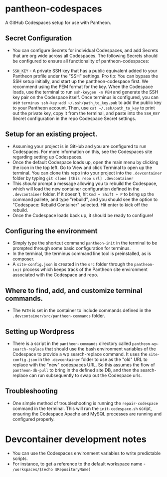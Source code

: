 # pantheon-codespaces
A GitHub Codespaces setup for use with Pantheon.

## Secret Configuration
- You can configure Secrets for individual Codespaces, and add Secrets that are org wide across all Codespaces. The following Secrets should be configured to ensure all functionality of pantheon-codespaces:

* `SSH_KEY` - A private SSH key that has a public equivalent added to your Pantheon profile under the "SSH" settings. Pro tip: You can bypass the SSH setup initially, and start up the pantheon-codespace first. We recommend using the PEM format for the key. When the Codespace loads, use the terminal to run `ssh-keygen -m PEM` and generate the SSH key pair on the Codespace itself. Once terminus is configured, you can use `terminus ssh-key:add ~/.ssh/path_to_key.pub` to add the public key to your Pantheon account. Then, use `cat ~/.ssh/path_to_key` to print out the private key, copy it from the terminal, and paste into the `SSH_KEY` Secret configuration in the repo Codespace Secret settings.

## Setup for an existing project.
- Assuming your project is in GitHub and you are configured to run Codespaces. For more information on this, see the Codespaces site regarding setting up Codespaces.
- Once the default Codespace loads up, open the main menu by clicking the icon in the top left. Go to View and click Terminal to open up the terminal. You can clone this repo into your project into the `.devcontainer` folder by typing `git clone [this repo url] .devcontainer`
- This *should* prompt a message allowing you to rebuild the Codespace, which will load the new container configuration defined in the `.devcontainer` folder. If it doesn't, hit `Cmd + Shift + P` to bring up the command pallete, and type "rebuild", and you should see the option to "Codespace: Rebuild Container" selected. Hit enter to kick off the rebuild.
- Once the Codespace loads back up, it should be ready to configure!

## Configuring the environment
- Simply type the shortcut command `pantheon-init` in the terminal to be prompted through some basic configuration for terminus.
- In the terminal, the terminus command line tool is preinstalled, as is composer.
- A `site-config.json` is created in the `src` folder through the `pantheon-init` process which keeps track of the Pantheon site environment associated with the Codespace and repo.

## Where to find, add, and customize terminal commands.
- The `PATH` is set in the container to include commands defined in the `.devcontainer/src/pantheon-commands` folder.

## Setting up Wordpress
- There is a script in the `pantheon-commands` directory called `pantheon-wp-search-replace` that should use the bash environment variables of the Codespace to provide a wp search-replace command. It uses the `site-config.json` in the `.devcontainer` folder to use as the "old" URL to replace with the "new" codespaces URL. So this assumes the flow of `pantheon-db-pull` to bring in the defined site DB, and then the search-replace can run subsequently to swap out the Codespace urls.

## Troubleshooting
- One simple method of troubleshooting is running the `repair-codespace` command in the terminal. This will run the `init-codespace.sh` script, ensuring the Codespace Apache and MySQL processes are running and configured properly.

# Devcontainer development notes
- You can use the Codespaces environment variables to write predictable scripts.
- For instance, to get a reference to the default workspace name - `/workspaces/$(echo $RepositoryName)`
